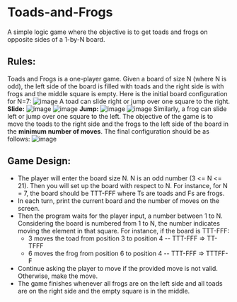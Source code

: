# Toads-and-Frogs
A simple logic game where the objective is to get toads and frogs on opposite sides of a 1-by-N board.
## Rules:
Toads and Frogs is a one-player game. Given a board of size N (where N is odd), the left side of the board is filled with toads and the right side is with frogs and the middle square is empty. Here is the initial board configuration for N=7:
![image](https://github.com/advious/Toads-and-Frogs/assets/122961412/5aca1162-df06-4173-8f5c-35d9a4ce0938)
A toad can slide right or jump over one square to the right.
**__Slide:__**
![image](https://github.com/advious/Toads-and-Frogs/assets/122961412/e0b5be4a-8261-458a-8108-d7a2a359d416)
![image](https://github.com/advious/Toads-and-Frogs/assets/122961412/e6639f07-4adb-44cc-8f45-21363bfe8666)
**__Jump:__**
![image](https://github.com/advious/Toads-and-Frogs/assets/122961412/cb2e6ef6-2b02-43a3-a87c-aedca8443044)
![image](https://github.com/advious/Toads-and-Frogs/assets/122961412/50ca7811-3203-453b-b08e-a6fa2a9ef6cc)
Similarly, a frog can slide left or jump over one square to the left.
The objective of the game is to move the toads to the right side and the frogs to the left side of the board in the __minimum number of moves__. The final configuration should be as follows:
![image](https://github.com/advious/Toads-and-Frogs/assets/122961412/a7d91441-840d-43d5-8ccd-f79c27899a7b)
## Game Design:
- The player will enter the board size N. N is an odd number (3 <= N <= 21). Then you will set up the board with respect to N. For instance, for N = 7, the board should be TTT-FFF where Ts are toads and Fs are frogs.
- In each turn, print the current board and the number of moves on the screen.
- Then the program waits for the player input, a number between 1 to N. Considering the board is numbered from 1 to N, the number indicates moving the element in that square. For instance, if the board is TTT-FFF:
  + 3 moves the toad from position 3 to position 4 -- TTT-FFF => TT-TFFF
  + 6 moves the frog from position 6 to position 4 -- TTT-FFF => TTTFF-F
- Continue asking the player to move if the provided move is not valid. Otherwise, make the move.
- The game finishes whenever all frogs are on the left side and all toads are on the right side and the empty square is in the middle.
